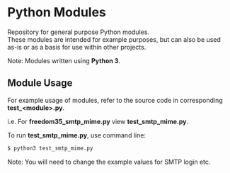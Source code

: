 # Python Modules
Repository for general purpose Python modules.<br>
These modules are intended for example purposes, but can also be used as-is or as a basis for use within other projects.

Note: Modules written using **Python 3**.

## Module Usage
For example usage of modules, refer to the source code in corresponding **test_\<module>.py**.

i.e. For **freedom35_smtp_mime.py** view **test_smtp_mime.py**.

To run **test_smtp_mime.py**, use command line:<br>
```sh
$ python3 test_smtp_mime.py
```

Note: You will need to change the example values for SMTP login etc.

